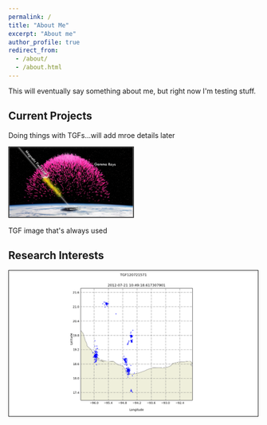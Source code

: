 ```yaml
---
permalink: /
title: "About Me"
excerpt: "About me"
author_profile: true
redirect_from: 
  - /about/
  - /about.html
---
```


This will eventually say something about me, but right now I'm testing stuff.

## Current Projects
Doing things with TGFs...will add mroe details later

<img src="../images/TGF.png" border="1" style="width: 250px;"/>
<!--#<img src="../images/firebird_pose_v2.jpg" alt="Drawing" style="width: 250px;"/>-->

TGF image that's always used

## Research Interests

<img src="../images/map.gif" border = "1" style="width: 500px;"/>
